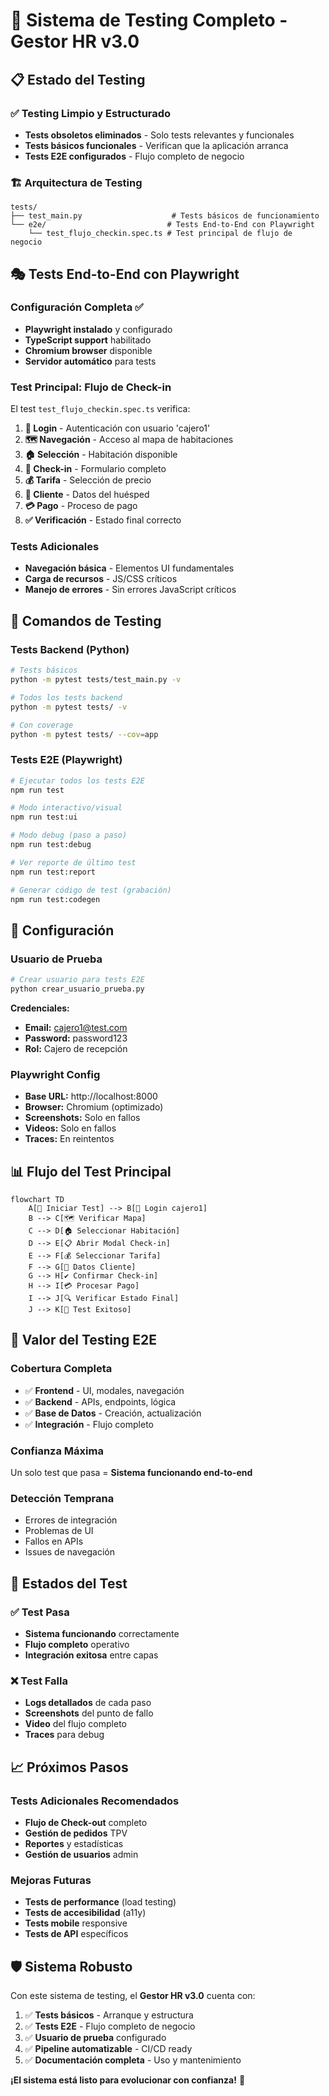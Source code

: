 # 🧪 Sistema de Testing Completo - Gestor HR v3.0

## 📋 **Estado del Testing**

### ✅ **Testing Limpio y Estructurado**

- **Tests obsoletos eliminados** - Solo tests relevantes y funcionales
- **Tests básicos funcionales** - Verifican que la aplicación arranca
- **Tests E2E configurados** - Flujo completo de negocio

### 🏗️ **Arquitectura de Testing**

```
tests/
├── test_main.py                    # Tests básicos de funcionamiento
└── e2e/                           # Tests End-to-End con Playwright
    └── test_flujo_checkin.spec.ts # Test principal de flujo de negocio
```

## 🎭 **Tests End-to-End con Playwright**

### **Configuración Completa ✅**

- **Playwright instalado** y configurado
- **TypeScript support** habilitado
- **Chromium browser** disponible
- **Servidor automático** para tests

### **Test Principal: Flujo de Check-in**

El test `test_flujo_checkin.spec.ts` verifica:

1. **🔐 Login** - Autenticación con usuario 'cajero1'
2. **🗺️ Navegación** - Acceso al mapa de habitaciones
3. **🏠 Selección** - Habitación disponible
4. **📝 Check-in** - Formulario completo
5. **💰 Tarifa** - Selección de precio
6. **👤 Cliente** - Datos del huésped
7. **💳 Pago** - Proceso de pago
8. **✅ Verificación** - Estado final correcto

### **Tests Adicionales**

- **Navegación básica** - Elementos UI fundamentales
- **Carga de recursos** - JS/CSS críticos
- **Manejo de errores** - Sin errores JavaScript críticos

## 🚀 **Comandos de Testing**

### **Tests Backend (Python)**

```bash
# Tests básicos
python -m pytest tests/test_main.py -v

# Todos los tests backend
python -m pytest tests/ -v

# Con coverage
python -m pytest tests/ --cov=app
```

### **Tests E2E (Playwright)**

```bash
# Ejecutar todos los tests E2E
npm run test

# Modo interactivo/visual
npm run test:ui

# Modo debug (paso a paso)
npm run test:debug

# Ver reporte de último test
npm run test:report

# Generar código de test (grabación)
npm run test:codegen
```

## 🔧 **Configuración**

### **Usuario de Prueba**

```bash
# Crear usuario para tests E2E
python crear_usuario_prueba.py
```

**Credenciales:**

- **Email:** cajero1@test.com
- **Password:** password123
- **Rol:** Cajero de recepción

### **Playwright Config**

- **Base URL:** http://localhost:8000
- **Browser:** Chromium (optimizado)
- **Screenshots:** Solo en fallos
- **Videos:** Solo en fallos
- **Traces:** En reintentos

## 📊 **Flujo del Test Principal**

```mermaid
flowchart TD
    A[🏁 Iniciar Test] --> B[📝 Login cajero1]
    B --> C[🗺️ Verificar Mapa]
    C --> D[🏠 Seleccionar Habitación]
    D --> E[📋 Abrir Modal Check-in]
    E --> F[💰 Seleccionar Tarifa]
    F --> G[👤 Datos Cliente]
    G --> H[✔️ Confirmar Check-in]
    H --> I[💳 Procesar Pago]
    I --> J[🔍 Verificar Estado Final]
    J --> K[🎉 Test Exitoso]
```

## 🎯 **Valor del Testing E2E**

### **Cobertura Completa**

- ✅ **Frontend** - UI, modales, navegación
- ✅ **Backend** - APIs, endpoints, lógica
- ✅ **Base de Datos** - Creación, actualización
- ✅ **Integración** - Flujo completo

### **Confianza Máxima**

Un solo test que pasa = **Sistema funcionando end-to-end**

### **Detección Temprana**

- Errores de integración
- Problemas de UI
- Fallos en APIs
- Issues de navegación

## 🚦 **Estados del Test**

### ✅ **Test Pasa**

- **Sistema funcionando** correctamente
- **Flujo completo** operativo
- **Integración exitosa** entre capas

### ❌ **Test Falla**

- **Logs detallados** de cada paso
- **Screenshots** del punto de fallo
- **Video** del flujo completo
- **Traces** para debug

## 📈 **Próximos Pasos**

### **Tests Adicionales Recomendados**

- **Flujo de Check-out** completo
- **Gestión de pedidos** TPV
- **Reportes** y estadísticas
- **Gestión de usuarios** admin

### **Mejoras Futuras**

- **Tests de performance** (load testing)
- **Tests de accesibilidad** (a11y)
- **Tests mobile** responsive
- **Tests de API** específicos

## 🛡️ **Sistema Robusto**

Con este sistema de testing, el **Gestor HR v3.0** cuenta con:

1. ✅ **Tests básicos** - Arranque y estructura
2. ✅ **Tests E2E** - Flujo completo de negocio
3. ✅ **Usuario de prueba** configurado
4. ✅ **Pipeline automatizable** - CI/CD ready
5. ✅ **Documentación completa** - Uso y mantenimiento

**¡El sistema está listo para evolucionar con confianza!** 🎉
